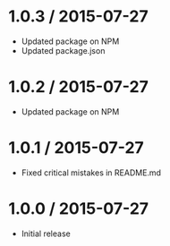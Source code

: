 1.0.3 / 2015-07-27
==================

* Updated package on NPM
* Updated package.json

1.0.2 / 2015-07-27
==================

* Updated package on NPM

1.0.1 / 2015-07-27
==================

* Fixed critical mistakes in README.md

1.0.0 / 2015-07-27
==================

* Initial release